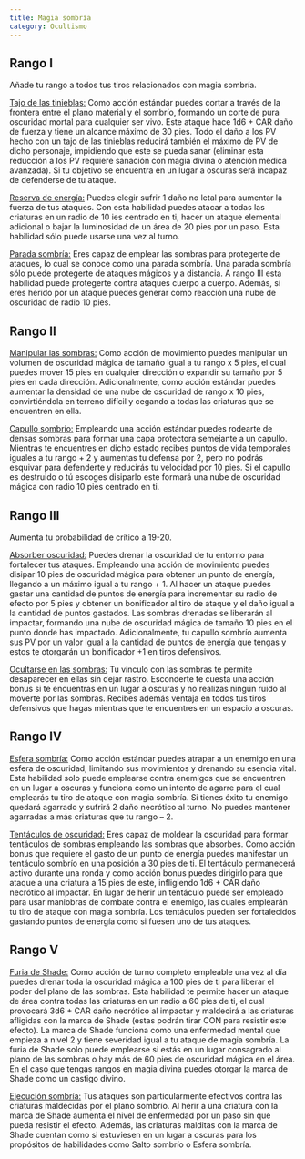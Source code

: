 ```yaml
---
title: Magia sombría
category: Ocultismo
---
```


## Rango I

Añade tu rango a todos tus tiros relacionados con magia sombría.

<u>Tajo de las tinieblas:</u> Como acción estándar puedes cortar a través de la frontera entre el plano material y el sombrío, formando un corte de pura oscuridad mortal para cualquier ser vivo. Este ataque hace 1d6 + CAR daño de fuerza y tiene un alcance máximo de 30 pies. Todo el daño a los PV hecho con un tajo de las tinieblas reducirá también el máximo de PV de dicho personaje, impidiendo que este se pueda sanar (eliminar esta reducción a los PV requiere sanación con magia divina o atención médica avanzada). Si tu objetivo se encuentra en un lugar a oscuras será incapaz de defenderse de tu ataque.

<u>Reserva de energía:</u> Puedes elegir sufrir 1 daño no letal para aumentar la fuerza de tus ataques. Con esta habilidad puedes atacar a todas las criaturas en un radio de 10 ies centrado en ti, hacer un ataque elemental adicional o bajar la luminosidad de un área de 20 pies por un paso. Esta habilidad sólo puede usarse una vez al turno.

<u>Parada sombría:</u> Eres capaz de emplear las sombras para protegerte de ataques, lo cual se conoce como una parada sombría. Una parada sombría sólo puede protegerte de ataques mágicos y a distancia. A rango III esta habilidad puede protegerte contra ataques cuerpo a cuerpo. Además, si eres herido por un ataque puedes generar como reacción una nube de oscuridad de radio 10 pies.

## Rango II

<u>Manipular las sombras:</u> Como acción de movimiento puedes manipular un volumen de oscuridad mágica de tamaño igual a tu rango x 5 pies, el cual puedes mover 15 pies en cualquier dirección o expandir su tamaño por 5 pies en cada dirección. Adicionalmente, como acción estándar puedes aumentar la densidad de una nube de oscuridad de rango x 10 pies, convirtiéndola en terreno difícil y cegando a todas las criaturas que se encuentren en ella.

<u>Capullo sombrío:</u> Empleando una acción estándar puedes rodearte de densas sombras para formar una capa protectora semejante a un capullo. Mientras te encuentres en dicho estado recibes puntos de vida temporales iguales a tu rango + 2 y aumentas tu defensa por 2, pero no podrás esquivar para defenderte y reducirás tu velocidad por 10 pies. Si el capullo es destruido o tú escoges disiparlo este formará una nube de oscuridad mágica con radio 10 pies centrado en ti.

## Rango III

Aumenta tu probabilidad de crítico a 19-20.

<u>Absorber oscuridad:</u> Puedes drenar la oscuridad de tu entorno para fortalecer tus ataques. Empleando una acción de movimiento puedes disipar 10 pies de oscuridad mágica para obtener un punto de energía, llegando a un máximo igual a tu rango + 1. Al hacer un ataque puedes gastar una cantidad de puntos de energía para incrementar su radio de efecto por 5 pies y obtener un bonificador al tiro de ataque y el daño igual a la cantidad de puntos gastados. Las sombras drenadas se liberarán al impactar, formando una nube de oscuridad mágica de tamaño 10 pies en el punto donde has impactado. Adicionalmente, tu capullo sombrío aumenta sus PV por un valor igual a la cantidad de puntos de energía que tengas y estos te otorgarán un bonificador +1 en tiros defensivos.

<u>Ocultarse en las sombras:</u> Tu vínculo con las sombras te permite desaparecer en ellas sin dejar rastro. Esconderte te cuesta una acción bonus si te encuentras en un lugar a oscuras y no realizas ningún ruido al moverte por las sombras. Recibes además ventaja en todos tus tiros defensivos que hagas mientras que te encuentres en un espacio a oscuras.

## Rango IV

<u>Esfera sombría:</u> Como acción estándar puedes atrapar a un enemigo en una esfera de oscuridad, limitando sus movimientos y drenando su esencia vital. Esta habilidad solo puede emplearse contra enemigos que se encuentren en un lugar a oscuras y funciona como un intento de agarre para el cual emplearás tu tiro de ataque con magia sombría. Si tienes éxito tu enemigo quedará agarrado y sufrirá 2 daño necrótico al turno. No puedes mantener agarradas a más criaturas que tu rango – 2.

<u>Tentáculos de oscuridad:</u> Eres capaz de moldear la oscuridad para formar tentáculos de sombras empleando las sombras que absorbes. Como acción bonus que requiere el gasto de un punto de energía puedes manifestar un tentáculo sombrío en una posición a 30 pies de ti. El tentáculo permanecerá activo durante una ronda y como acción bonus puedes dirigirlo para que ataque a una criatura a 15 pies de este, infligiendo 1d6 + CAR daño necrótico al impactar. En lugar de herir un tentáculo puede ser empleado para usar maniobras de combate contra el enemigo, las cuales emplearán tu tiro de ataque con magia sombría. Los tentáculos pueden ser fortalecidos gastando puntos de energía como si fuesen uno de tus ataques.  

## Rango V

<u>Furia de Shade:</u> Como acción de turno completo empleable una vez al día puedes drenar toda la oscuridad mágica a 100 pies de ti para liberar el poder del plano de las sombras. Esta habilidad te permite hacer un ataque de área contra todas las criaturas en un radio a 60 pies de ti, el cual provocará 3d6 + CAR daño necrótico al impactar y maldecirá a las criaturas afligidas con la marca de Shade (estas podrán tirar CON para resistir este efecto). La marca de Shade funciona como una enfermedad mental que empieza a nivel 2 y tiene severidad igual a tu ataque de magia sombría. La furia de Shade solo puede emplearse si estás en un lugar consagrado al plano de las sombras o hay más de 60 pies de oscuridad mágica en el área. En el caso que tengas rangos en magia divina puedes otorgar la marca de Shade como un castigo divino.

<u>Ejecución sombría:</u> Tus ataques son particularmente efectivos contra las criaturas maldecidas por el plano sombrío. Al herir a una criatura con la marca de Shade aumenta el nivel de enfermedad por un paso sin que pueda resistir el efecto. Además, las criaturas malditas con la marca de Shade cuentan como si estuviesen en un lugar a oscuras para los propósitos de habilidades como Salto sombrío o Esfera sombría.